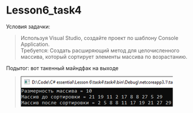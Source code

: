 # Lesson6_task4
Условия задачки:
>Используя Visual Studio, создайте проект по шаблону Console Application.  
Требуется: Создать расширяющий метод для целочисленного массива, который сортирует элементы массива по возрастанию. 

Подытог: вот такенный майндфак на выходе
>![](task4/Program_output.png)
